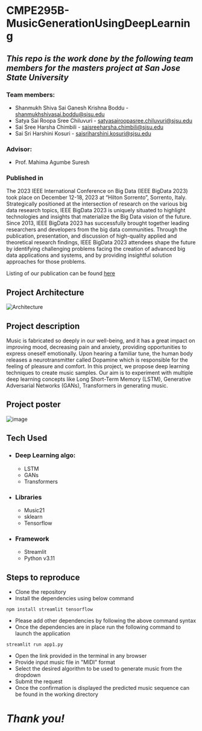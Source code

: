 # CMPE295B-MusicGenerationUsingDeepLearning
## _This repo is the work done by the following team members for the masters project at San Jose State University_ 


### Team members:
- Shanmukh Shiva Sai Ganesh Krishna Boddu - shanmukhshivasai.boddu@sjsu.edu
- Satya Sai Roopa Sree Chiluvuri - satyasairoopasree.chiluvuri@sjsu.edu
- Sai Sree Harsha Chimbili - saisreeharsha.chimbili@sjsu.edu
- Sai Sri Harshini Kosuri - saisriharshini.kosuri@sjsu.edu


### Advisor:
- Prof. Mahima Agumbe Suresh


### Published in

The 2023 IEEE International Conference on Big Data (IEEE BigData 2023) took place on December 12-18, 2023 at “Hilton Sorrento”, Sorrento, Italy. Strategically positioned at the intersection of research on the various big data research topics, IEEE BigData 2023 is uniquely situated to highlight technologies and insights that materialize the Big Data vision of the future. Since 2013, IEEE BigData 2023 has successfully brought together leading researchers and developers from the big data communities. Through the publication, presentation, and discussion of high-quality applied and theoretical research findings, IEEE BigData 2023 attendees shape the future by identifying challenging problems facing the creation of advanced big data applications and systems, and by providing insightful solution approaches for those problems.

Listing of our publication can be found [here](https://www.intellisky.org/workshops/workshop_AIMG2023.html)


## Project Architecture

![Architecture](https://github.com/Shanmukh459/CMPE295B-MusicGenerationUsingDeepLearning/assets/52078988/ab10850e-073b-4e8f-adcc-f5c3815b357b)


## Project description
Music is fabricated so deeply in our well-being, and it has a great impact on improving mood, decreasing pain and anxiety, providing opportunities to express oneself emotionally. Upon hearing a familiar tune, the human body releases a neurotransmitter called Dopamine which is responsible for the feeling of pleasure and comfort. In this project, we propose deep learning techniques to create music samples. Our aim is to experiment with multiple deep learning concepts like Long Short-Term Memory (LSTM), Generative Adversarial Networks (GANs), Transformers in generating music.


## Project poster

![image](https://github.com/Shanmukh459/CMPE295B-MusicGenerationUsingDeepLearning/assets/52078988/a097c7be-7ab8-467e-a486-bf38c7b3dc56)


## Tech Used

- ### Deep Learning algo:
  - LSTM
  - GANs
  - Transformers
- ### Libraries
  - Music21
  - sklearn
  - Tensorflow
- ### Framework
  - Streamlit
  - Python v3.11


## Steps to reproduce
- Clone the repository
- Install the dependencies using below command

``` npm install streamlit tensorflow ```

- Please add other dependencies by following the above command syntax
- Once the dependencies are in place run the following command to launch the application

``` streamlit run app1.py ```

- Open the link provided in the terminal in any browser
- Provide input music file in "MIDI" format
- Select the desired algorithm to be used to generate music from the dropdown
- Submit the request
- Once the confirmation is displayed the predicted music sequence can be found in the working directory

# _Thank you!_
